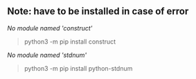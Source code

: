 
## Note: have to be installed in case of error

*No module named 'construct'*  
> python3 -m pip install construct  

*No module named 'stdnum'*  
> python3 -m pip install python-stdnum
